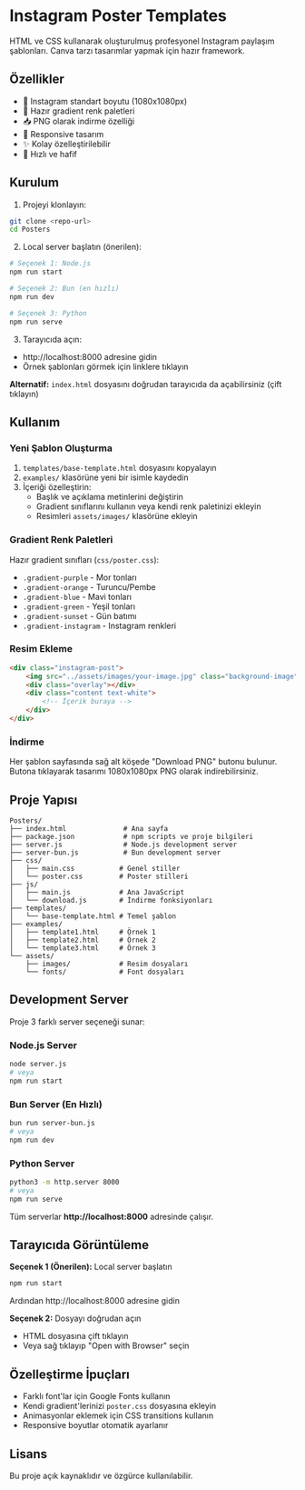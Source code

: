 # Instagram Poster Templates

HTML ve CSS kullanarak oluşturulmuş profesyonel Instagram paylaşım şablonları. Canva tarzı tasarımlar yapmak için hazır framework.

## Özellikler

- 📱 Instagram standart boyutu (1080x1080px)
- 🎨 Hazır gradient renk paletleri
- 📥 PNG olarak indirme özelliği
- 📱 Responsive tasarım
- ✨ Kolay özelleştirilebilir
- 🚀 Hızlı ve hafif

## Kurulum

1. Projeyi klonlayın:
```bash
git clone <repo-url>
cd Posters
```

2. Local server başlatın (önerilen):
```bash
# Seçenek 1: Node.js
npm run start

# Seçenek 2: Bun (en hızlı)
npm run dev

# Seçenek 3: Python
npm run serve
```

3. Tarayıcıda açın:
- http://localhost:8000 adresine gidin
- Örnek şablonları görmek için linklere tıklayın

**Alternatif:** `index.html` dosyasını doğrudan tarayıcıda da açabilirsiniz (çift tıklayın)

## Kullanım

### Yeni Şablon Oluşturma

1. `templates/base-template.html` dosyasını kopyalayın
2. `examples/` klasörüne yeni bir isimle kaydedin
3. İçeriği özelleştirin:
   - Başlık ve açıklama metinlerini değiştirin
   - Gradient sınıflarını kullanın veya kendi renk paletinizi ekleyin
   - Resimleri `assets/images/` klasörüne ekleyin

### Gradient Renk Paletleri

Hazır gradient sınıfları (`css/poster.css`):
- `.gradient-purple` - Mor tonları
- `.gradient-orange` - Turuncu/Pembe
- `.gradient-blue` - Mavi tonları
- `.gradient-green` - Yeşil tonları
- `.gradient-sunset` - Gün batımı
- `.gradient-instagram` - Instagram renkleri

### Resim Ekleme

```html
<div class="instagram-post">
    <img src="../assets/images/your-image.jpg" class="background-image" alt="">
    <div class="overlay"></div>
    <div class="content text-white">
        <!-- İçerik buraya -->
    </div>
</div>
```

### İndirme

Her şablon sayfasında sağ alt köşede "Download PNG" butonu bulunur. Butona tıklayarak tasarımı 1080x1080px PNG olarak indirebilirsiniz.

## Proje Yapısı

```
Posters/
├── index.html              # Ana sayfa
├── package.json            # npm scripts ve proje bilgileri
├── server.js               # Node.js development server
├── server-bun.js           # Bun development server
├── css/
│   ├── main.css           # Genel stiller
│   └── poster.css         # Poster stilleri
├── js/
│   ├── main.js            # Ana JavaScript
│   └── download.js        # İndirme fonksiyonları
├── templates/
│   └── base-template.html # Temel şablon
├── examples/
│   ├── template1.html     # Örnek 1
│   ├── template2.html     # Örnek 2
│   └── template3.html     # Örnek 3
└── assets/
    ├── images/            # Resim dosyaları
    └── fonts/             # Font dosyaları
```

## Development Server

Proje 3 farklı server seçeneği sunar:

### Node.js Server
```bash
node server.js
# veya
npm run start
```

### Bun Server (En Hızlı)
```bash
bun run server-bun.js
# veya
npm run dev
```

### Python Server
```bash
python3 -m http.server 8000
# veya
npm run serve
```

Tüm serverlar **http://localhost:8000** adresinde çalışır.

## Tarayıcıda Görüntüleme

**Seçenek 1 (Önerilen):** Local server başlatın
```bash
npm run start
```
Ardından http://localhost:8000 adresine gidin

**Seçenek 2:** Dosyayı doğrudan açın
- HTML dosyasına çift tıklayın
- Veya sağ tıklayıp "Open with Browser" seçin

## Özelleştirme İpuçları

- Farklı font'lar için Google Fonts kullanın
- Kendi gradient'lerinizi `poster.css` dosyasına ekleyin
- Animasyonlar eklemek için CSS transitions kullanın
- Responsive boyutlar otomatik ayarlanır

## Lisans

Bu proje açık kaynaklıdır ve özgürce kullanılabilir.
